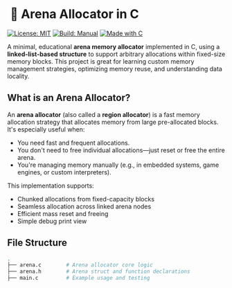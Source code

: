 #  🔺 Arena Allocator in C

[![License: MIT](https://img.shields.io/badge/License-MIT-yellow.svg)](https://opensource.org/licenses/MIT)
[![Build: Manual](https://img.shields.io/badge/build-manual-blue)]()
[![Made with C](https://img.shields.io/badge/Made%20with-C-blue.svg)]()

A minimal, educational **arena memory allocator** implemented in C, using a **linked-list-based structure** to support arbitrary allocations within fixed-size memory blocks. This project is great for learning custom memory management strategies, optimizing memory reuse, and understanding data locality.

## What is an Arena Allocator?

An **arena allocator** (also called a **region allocator**) is a fast memory allocation strategy that allocates memory from large pre-allocated blocks. It's especially useful when:

- You need fast and frequent allocations.
- You don't need to free individual allocations—just reset or free the entire arena.
- You're managing memory manually (e.g., in embedded systems, game engines, or custom interpreters).

This implementation supports:

- Chunked allocations from fixed-capacity blocks  
- Seamless allocation across linked arena nodes  
- Efficient mass reset and freeing  
- Simple debug print view  


## File Structure

```bash
.
├── arena.c        # Arena allocator core logic
├── arena.h        # Arena struct and function declarations
├── main.c         # Example usage and testing
```